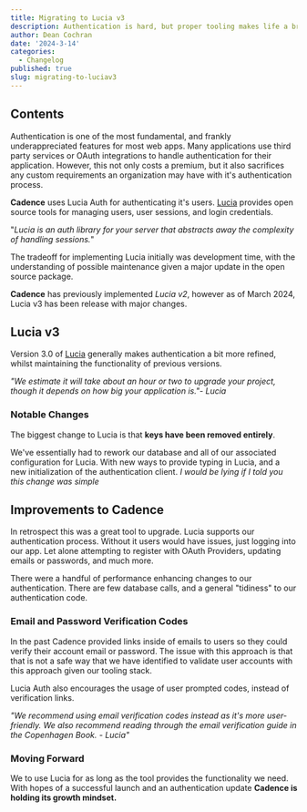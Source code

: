 ```yaml
---
title: Migrating to Lucia v3
description: Authentication is hard, but proper tooling makes life a breeze
author: Dean Cochran
date: '2024-3-14'
categories:
  - Changelog
published: true
slug: migrating-to-luciav3
---
```


## Contents

Authentication is one of the most fundamental, and frankly underappreciated features for most web apps. Many applications use third party services or OAuth integrations to handle authentication for their application. However, this not only costs a premium, but it also sacrifices any custom requirements an organization may have with it's authentication process.

**Cadence** uses Lucia Auth for authenticating it's users. [Lucia](https://lucia-auth.com/) provides open source tools for managing users, user sessions, and login credentials.

"*Lucia is an auth library for your server that abstracts away the complexity of handling sessions.*"

The tradeoff for implementing Lucia initially was development time, with the understanding of possible maintenance given a major update in the open source package.

**Cadence** has previously implemented *Lucia v2*, however as of March 2024, Lucia v3 has been release with major changes.

## Lucia v3

Version 3.0 of [Lucia](https://lucia-auth.com/) generally makes authentication a bit more refined, whilst maintaining the functionality of previous versions.

*"We estimate it will take about an hour or two to upgrade your project, though it depends on how big your application is."- Lucia*

### Notable Changes

The biggest change to Lucia is that **keys have been removed entirely**.

We've essentially had to rework our database and all of our associated configuration for Lucia. With new ways to provide typing in Lucia, and a new initialization of the authentication client. *I would be lying if I told you this change was simple*

## Improvements to Cadence

In retrospect this was a great tool to upgrade. Lucia supports our authentication process. Without it users would have issues, just logging into our app. Let alone attempting to register with OAuth Providers, updating emails or passwords, and much more.

There were a handful of performance enhancing changes to our authentication. There are few database calls, and a general "tidiness" to our authentication code.


### Email and Password Verification Codes
In the past Cadence provided links inside of emails to users so they could verify their account email or password. The issue with this approach is that that is not a safe way that we have identified to validate user accounts with this approach given our tooling stack.

Lucia Auth also encourages the usage of user prompted codes, instead of verification links.

*"We recommend using email verification codes instead as it's more user-friendly. We also recommend reading through the email verification guide in the Copenhagen Book. - Lucia"*



### Moving Forward

We to use Lucia for as long as the tool provides the functionality we need. With hopes of a successful launch and an authentication update **Cadence is holding its growth mindset.**